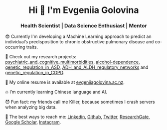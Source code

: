 <h1 align="center">Hi 👋 I'm Evgeniia Golovina</h1>
<h3 align="center">Health Scientist | Data Science Enthusiast | Mentor</h3>

😎  Currently I'm developing a Machine Learning approach to predict an individual’s predisposition to chronic obstructive pulmonary disease and co-occurring traits.

🙏  Check out my research projects: [psychiatric_and_cognitive_multimorbidities](https://github.com/Genome3d/psychiatric_and_cognitive_multimorbidities), [alcohol-dependence](https://github.com/Genome3d/alcohol-dependence), [genetic_regulation_in_ASD](https://github.com/Genome3d/genetic_regulation_in_ASD), [ADH_and_ALDH_regulatory_networks](https://github.com/Genome3d/ADH_and_ALDH_regulatory_networks) and [genetic_regulation_in_COPD](https://github.com/Genome3d/genetic_regulation_in_COPD).

🌹  My online resume is available at [evgeniiagolovina.ac.nz](https://www.evgeniiagolovina.ac.nz/).

🔥  I’m currently learning Chinese language and AI.

😈  Fun fact: my friends call me Killer, because sometimes I crash servers when analyzing big data.

🧡  The best ways to reach me: [Linkedin](https://www.linkedin.com/in/evgeniiagolovina/), [Github](https://github.com/Eugeniia), [Twitter](https://twitter.com/FoffaJn), [ResearchGate](https://www.researchgate.net/profile/Evgeniia_Golovina2), [Google Scholar](https://scholar.google.ru/citations?user=cR7t9_8AAAAJ&hl=en&authuser=1), [Instagram](https://www.instagram.com/jnfoffa/).


<!--
**sproogen/sproogen** is a ✨ _special_ ✨ repository because its `README.md` (this file) appears on your GitHub profile.

<p>&nbsp;<img align="center" src="https://github-readme-stats.vercel.app/api?username=sproogen&show_icons=true&locale=en" alt="sproogen" /></p>

Here are some ideas to get you started:

- 🔭 I’m currently working on ...
- 🌱 I’m currently learning ...
- 👯 I’m looking to collaborate on ...
- 🤔 I’m looking for help with ...
- 💬 Ask me about ...
- 📫 How to reach me: ...
- 😄 Pronouns: ...
- ⚡ Fun fact: ...
-->
